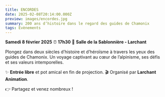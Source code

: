 ```yaml
---
title: ENCORDES
date: 2025-02-08T20:14:00.000Z
preview: images/encordes.jpg
summary: 200 ans d’histoire dans le regard des guides de Chamonix
tags: Evènements
---
```





**Samedi 8 février 2025**
⏰ **17h30**
📍 **Salle de la Sablonnière - Larchant**

Plongez dans deux siècles d’histoire et d’héroïsme à travers les yeux des guides de Chamonix. Un voyage captivant au cœur de l’alpinisme, ses défis et ses valeurs intemporelles.

✨ **Entrée libre** et pot amical en fin de projection.
🎬 Organisé par **Larchant Animation**.

👉 Partagez et venez nombreux !
